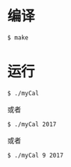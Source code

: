 # 编译
```bash
$ make
```

# 运行
```bash
$ ./myCal
```
或者
```bash
$ ./myCal 2017
```
或者
```bash
$ ./myCal 9 2017
```
